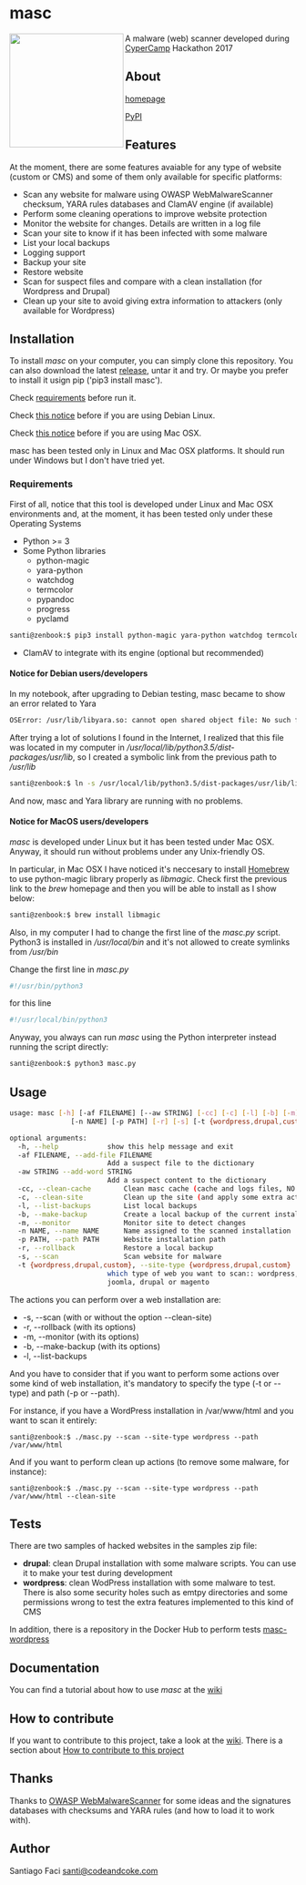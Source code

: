 # masc

<img align="left" height="200px" width="200px" src="https://www.arkabytes.com/img/masc.jpg">

A malware (web) scanner developed during [CyperCamp](http://www.cybercamp.es) Hackathon 2017

## About

[homepage](https://sfaci.github.io/masc)

[PyPI](https://pypi.python.org/pypi/masc)

## Features

At the moment, there are some features avaiable for any type of website (custom or CMS) and some of them only available for specific
platforms:

* Scan any website for malware using OWASP WebMalwareScanner checksum, YARA rules databases and ClamAV engine (if available)
* Perform some cleaning operations to improve website protection
* Monitor the website for changes. Details are written in a log file
* Scan your site to know if it has been infected with some malware
* List your local backups
* Logging support
* Backup your site
* Restore website
* Scan for suspect files and compare with a clean installation (for Wordpress and Drupal)
* Clean up your site to avoid giving extra information to attackers (only available for Wordpress)

## Installation

To install _masc_ on your computer, you can simply clone this repository.
You can also download the latest [release](https://github.com/sfaci/masc/releases), untar it and try. Or maybe you prefer to install it usign pip ('pip3 install masc').

Check [requirements](https://github.com/sfaci/masc#requirements) before run it.

Check [this notice](https://github.com/sfaci/masc#notice-for-debian-usersdevelopers) before if you are using Debian Linux.

Check [this notice](https://github.com/sfaci/masc#notice-for-macos-usersdevelopers) before if you are using Mac OSX.

masc has been tested only in Linux and Mac OSX platforms. It should run under Windows but I don't have tried yet.

### Requirements

First of all, notice that this tool is developed under Linux and Mac OSX environments and, at the moment, it has been tested only under these Operating Systems

* Python >= 3
* Some Python libraries
  * python-magic
  * yara-python
  * watchdog
  * termcolor
  * pypandoc
  * progress
  * pyclamd

```bash
santi@zenbook:$ pip3 install python-magic yara-python watchdog termcolor pypandoc progress pyclamd
```
* ClamAV to integrate with its engine (optional but recommended)

#### Notice for Debian users/developers

In my notebook, after upgrading to Debian testing, masc became to show an error related to Yara

```bash
OSError: /usr/lib/libyara.so: cannot open shared object file: No such file or directory
```

After trying a lot of solutions I found in the Internet, I realized that this file was located in my computer in
_/usr/local/lib/python3.5/dist-packages/usr/lib_, so I created a symbolic link from the previous path to _/usr/lib_

```bash
santi@zenbook:$ ln -s /usr/local/lib/python3.5/dist-packages/usr/lib/libyara.so /usr/lib/libyara.so
```

And now, masc and Yara library are running with no problems.

#### Notice for MacOS users/developers

_masc_ is developed under Linux but it has been tested under Mac OSX. Anyway, it should run without problems under any Unix-friendly OS.

In particular, in Mac OSX I have noticed it's neccesary to install
[Homebrew](https://brew.sh) to use python-magic library properly as _libmagic_. Check first the previous link to the _brew_ homepage and then
you will be able to install as I show below:

```bash
santi@zenbook:$ brew install libmagic
```

Also, in my computer I had to change the first line of the _masc.py_ script. Python3 is installed in _/usr/local/bin_ and it's not
allowed to create symlinks from _/usr/bin_

Change the first line in _masc.py_

```bash
#!/usr/bin/python3
```

for this line

```bash
#!/usr/local/bin/python3
```

Anyway, you always can run _masc_ using the Python interpreter instead running the script directly:

```bash
santi@zenbook:$ python3 masc.py
```

## Usage

```bash
usage: masc [-h] [-af FILENAME] [--aw STRING] [-cc] [-c] [-l] [-b] [-m]
               [-n NAME] [-p PATH] [-r] [-s] [-t {wordpress,drupal,custom}]

optional arguments:
  -h, --help            show this help message and exit
  -af FILENAME, --add-file FILENAME
                        Add a suspect file to the dictionary
  -aw STRING --add-word STRING
                        Add a suspect content to the dictionary
  -cc, --clean-cache        Clean masc cache (cache and logs files, NO backups)
  -c, --clean-site          Clean up the site (and apply some extra actions to hide information to attackers)
  -l, --list-backups        List local backups
  -b, --make-backup         Create a local backup of the current installation
  -m, --monitor             Monitor site to detect changes
  -n NAME, --name NAME      Name assigned to the scanned installation
  -p PATH, --path PATH      Website installation path
  -r, --rollback            Restore a local backup
  -s, --scan                Scan website for malware
  -t {wordpress,drupal,custom}, --site-type {wordpress,drupal,custom}
                        which type of web you want to scan:: wordpress,
                        joomla, drupal or magento
```

The actions you can perform over a web installation are:

* -s, --scan (with or without the option --clean-site)
* -r, --rollback (with its options)
* -m, --monitor (with its options)
* -b, --make-backup (with its options)
* -l, --list-backups

And you have to consider that if you want to perform some actions over some kind of web installation, it's mandatory to
specify the type (-t or --type) and path (-p or --path).

For instance, if you have a WordPress installation in /var/www/html and you want to scan it entirely:

```
santi@zenbook:$ ./masc.py --scan --site-type wordpress --path /var/www/html
```

And if you want to perform clean up actions (to remove some malware, for instance):

```
santi@zenbook:$ ./masc.py --scan --site-type wordpress --path /var/www/html --clean-site
```

## Tests

There are two samples of hacked websites in the samples zip file:

 * **drupal**: clean Drupal installation with some malware scripts. You can use it to make
 your test during development
 * **wordpress**: clean WodPress installation with some malware to test. There is also some security holes such as
 emtpy directories and some permissions wrong to test the extra features implemented to this kind of CMS

In addition, there is a repository in the Docker Hub to perform tests [masc-wordpress](https://hub.docker.com/r/sfaci/masc-wordpress/)

## Documentation

You can find a tutorial about how to use _masc_ at the [wiki](https://github.com/sfaci/masc/wiki)

## How to contribute

If you want to contribute to this project, take a look at the [wiki](https://github.com/sfaci/masc/wiki).
There is a section about [How to contribute to this project](https://github.com/sfaci/masc/wiki/How-to-contribute)

## Thanks

Thanks to [OWASP WebMalwareScanner](https://wiki.owasp.org/index.php/OWASP_Web_Malware_Scanner_Project) for some ideas
and the signatures databases with checksums and YARA
rules (and how to load it to work with).

## Author

Santiago Faci <santi@codeandcoke.com>
